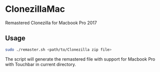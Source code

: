 # ClonezillaMac
Remastered Clonezilla for Macbook Pro 2017

## Usage

```bash
sudo ./remaster.sh <path/to/Clonezilla zip file>
```

The script will generate the remastered file with support for Macbook
Pro with Touchbar in current directory.

